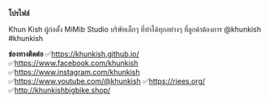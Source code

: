 **โปรไฟล์**

Khun Kish ผู้ก่อตั้ง MiMib Studio บริษัทเล็กๆ ที่ทำได้ทุกอย่างๆ ที่ลูกค้าต้องการ @khunkish #khunkish



**ช่องทางติดต่อ**
✅https://khunkish.github.io/
✅https://www.facebook.com/khunkish
✅https://www.instagram.com/khunkish
✅https://www.youtube.com/@khunkish
✅https://riees.org/
✅http://khunkishbigbike.shop/
